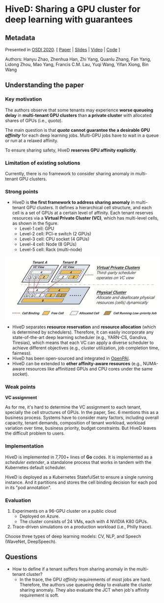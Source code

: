 # HiveD: Sharing a GPU cluster for deep learning with guarantees

## Metadata

Presented in [OSDI 2020](https://www.usenix.org/conference/osdi20/presentation/zhao-hanyu). \[ [Paper](https://www.usenix.org/system/files/osdi20-zhao\_hanyu.pdf) | [Slides](https://www.usenix.org/sites/default/files/conference/protected-files/osdi20\_slides\_zhao.pdf) | [Video](https://www.youtube.com/watch?v=WYGxAZHccts) | [Code](https://github.com/microsoft/hivedscheduler) ]

Authors: Hanyu Zhao, Zhenhua Han, Zhi Yang, Quanlu Zhang, Fan Yang, Lidong Zhou, Mao Yang, Francis C.M. Lau, Yuqi Wang, Yifan Xiong, Bin Wang

## Understanding the paper

### Key motivation

The authors observe that some tenants may experience **worse queueing delay** in **multi-tenant GPU clusters** than **a private cluster** with allocated shares of GPUs (i.e., _quota_).

The main question is that _**quota**_ **cannot guarantee the a desirable GPU** _**affinity**_ for each deep learning jobs. Multi-GPU jobs have to wait in a queue or run at a relaxed affinity.

To ensure sharing safety, HiveD **reserves GPU affinity explicitly**.

### Limitation of existing solutions

Currently, there is no framework to consider sharing anomaly in multi-tenant GPU clusters.

### Strong points

* HiveD is **the first framework to address sharing anomaly** in multi-tenant GPU clusters. It defines a hierarchical cell structure, and each cell is a set of GPUs at a certain level of affinity. Each tenant reserves resources via a **Virtual Private Cluster (VC)**, which has multi-level cells, as shown in the figure.
  * Level-1 cell: GPU
  * Level-2 cell: PCI-e switch (2 GPUs)
  * Level-3 cell: CPU socket (4 GPUs)
  * Level-4 cell: Node (8 GPUs)
  * Level-5 cell: Rack (multi-node)

![System architecture: a two-layer design](../../../.gitbook/assets/hived-system-arch.png)

* HiveD separates **resource reservation** and **resource allocation** (which is determined by schedulers). Therefore, it can easily incorporate any state-of-the-art deep learning scheduler (e.g., YARN-CS, Gandiva, Tiresias), which means that each VC can apply a diverse scheduler to achieve different objectives (e.g., cluster utilization, job completion time, fairness).
* HiveD has been open-sourced and integrated in [OpenPAI](https://github.com/microsoft/pai).
* HiveD can be extended to **other affinity-aware resources** (e.g., NUMA-aware resources like affinitized GPUs and CPU cores under the same socket).

### Weak points

**VC assignment**

As for me, it's hard to determine the VC assignment to each tenant, specially the cell structures of GPUs. In the paper, Sec. 6 mentions this as a business process. Systems have to consider many factors, including overall capacity, tenant demands, composition of tenant workload, workload variation over time, business priority, budget constraints. But HiveD leaves the difficult problem to users.

### Implementation

HiveD is implemented in 7,700+ lines of **Go** codes. It is implemented as a _scheduler extender_, a standalone process that works in tandem with the Kubernetes default scheduler.

HiveD is deployed as a Kubernetes StatefulSet to ensure a single running instance. And it partitions and stores the cell binding decision for each pod in its "pod annotation".

### Evaluation

1. Experiments on a 96-GPU cluster on a public cloud
   * Deployed on Azure.
   * The cluster consists of 24 VMs, each with 4 NVIDIA K80 GPUs.
2. Trace-driven simulations on a production workload (i.e., Philly trace).

Choose three types of deep learning models: CV, NLP, and Speech (WaveNet, DeepSpeech).

## Questions

* How to define if a tenant suffers from sharing anomaly in the multi-tenant cluster?
  * In the trace, the GPU _affinity_ requirements of most jobs are hard. Therefore, the authors use queueing delay to evaluate the cluster sharing anomaly. They also evaluate the JCT when job's affinity requirement is soft.

